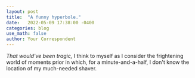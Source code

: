 ```yaml
---
layout: post
title:  "A funny hyperbole."
date:   2022-05-09 17:38:00 -0400
categories: blog
use_math: false
author: Your Correspondent
---
```


*That would've been tragic,* I think to myself as I consider the frightening world of moments prior in which, for a minute-and-a-half, I don't know the location of my much-needed shaver.
